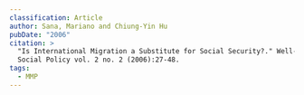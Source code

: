 ```yaml
---
classification: Article
author: Sana, Mariano and Chiung-Yin Hu
pubDate: "2006"
citation: >
  "Is International Migration a Substitute for Social Security?." Well-being and
  Social Policy vol. 2 no. 2 (2006):27-48.
tags:
  - MMP
---
```

